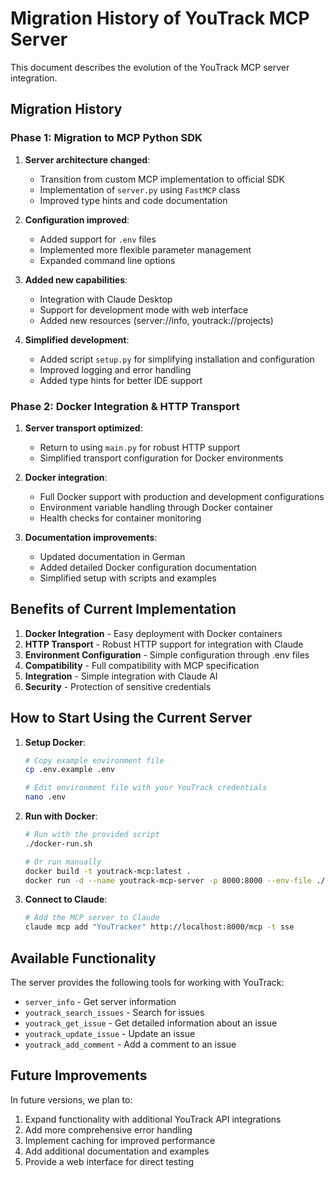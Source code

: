 # Migration History of YouTrack MCP Server

This document describes the evolution of the YouTrack MCP server integration.

## Migration History

### Phase 1: Migration to MCP Python SDK

1. **Server architecture changed**:
   - Transition from custom MCP implementation to official SDK
   - Implementation of `server.py` using `FastMCP` class
   - Improved type hints and code documentation

2. **Configuration improved**:
   - Added support for `.env` files
   - Implemented more flexible parameter management
   - Expanded command line options

3. **Added new capabilities**:
   - Integration with Claude Desktop
   - Support for development mode with web interface
   - Added new resources (server://info, youtrack://projects)

4. **Simplified development**:
   - Added script `setup.py` for simplifying installation and configuration
   - Improved logging and error handling
   - Added type hints for better IDE support

### Phase 2: Docker Integration & HTTP Transport

1. **Server transport optimized**:
   - Return to using `main.py` for robust HTTP support
   - Simplified transport configuration for Docker environments

2. **Docker integration**:
   - Full Docker support with production and development configurations
   - Environment variable handling through Docker container
   - Health checks for container monitoring

3. **Documentation improvements**:
   - Updated documentation in German
   - Added detailed Docker configuration documentation
   - Simplified setup with scripts and examples

## Benefits of Current Implementation

1. **Docker Integration** - Easy deployment with Docker containers
2. **HTTP Transport** - Robust HTTP support for integration with Claude
3. **Environment Configuration** - Simple configuration through .env files
4. **Compatibility** - Full compatibility with MCP specification
5. **Integration** - Simple integration with Claude AI
6. **Security** - Protection of sensitive credentials

## How to Start Using the Current Server

1. **Setup Docker**:
   ```bash
   # Copy example environment file
   cp .env.example .env
   
   # Edit environment file with your YouTrack credentials
   nano .env
   ```

2. **Run with Docker**:
   ```bash
   # Run with the provided script
   ./docker-run.sh
   
   # Or run manually
   docker build -t youtrack-mcp:latest .
   docker run -d --name youtrack-mcp-server -p 8000:8000 --env-file ./.env youtrack-mcp:latest
   ```

3. **Connect to Claude**:
   ```bash
   # Add the MCP server to Claude
   claude mcp add "YouTracker" http://localhost:8000/mcp -t sse
   ```

## Available Functionality

The server provides the following tools for working with YouTrack:
- `server_info` - Get server information
- `youtrack_search_issues` - Search for issues
- `youtrack_get_issue` - Get detailed information about an issue
- `youtrack_update_issue` - Update an issue
- `youtrack_add_comment` - Add a comment to an issue

## Future Improvements

In future versions, we plan to:
1. Expand functionality with additional YouTrack API integrations
2. Add more comprehensive error handling
3. Implement caching for improved performance
4. Add additional documentation and examples
5. Provide a web interface for direct testing
